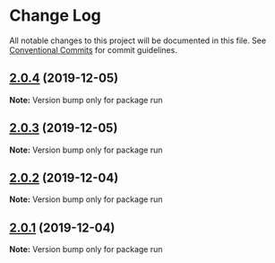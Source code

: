 # Change Log

All notable changes to this project will be documented in this file.
See [Conventional Commits](https://conventionalcommits.org) for commit guidelines.

## [2.0.4](https://github.com/KevinMind/lerna-monorepo-starter/compare/run@2.0.3...run@2.0.4) (2019-12-05)

**Note:** Version bump only for package run





## [2.0.3](https://github.com/KevinMind/lerna-monorepo-starter/compare/run@2.0.2...run@2.0.3) (2019-12-05)

**Note:** Version bump only for package run





## [2.0.2](https://github.com/KevinMind/lerna-monorepo-starter/compare/run@2.0.1...run@2.0.2) (2019-12-04)

**Note:** Version bump only for package run





## [2.0.1](https://github.com/KevinMind/lerna-monorepo-starter/compare/run@2.0.0...run@2.0.1) (2019-12-04)

**Note:** Version bump only for package run
